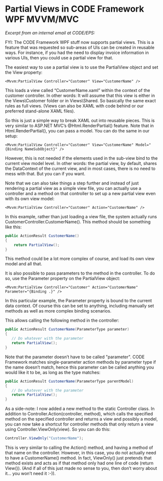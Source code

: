 ﻿# Partial Views in CODE Framework WPF MVVM/MVC

_Excerpt from an internal email at CODE/EPS:_

FYI: The CODE Framework WPF stuff now supports partial views. This is a feature that was requested so sub-areas of UIs can be created in reusable ways. For instance, if you had the need to display invoice information in various UIs, then you could use a partial view for that.

The easiest way to use a partial view is to use the PartialView object and set the View property:

```
<Mvvm:PartialView Controller="Customer" View="CustomerName" />
```

This loads a view called “CustomerName.xaml” within the context of the customer controller. In other words: It will assume that this view is either in the Views\Customer folder or in Views\Shared. So basically the same exact rules as full views. (Views can also be XAML with code behind or our preferred stand-alone XAML files).

So this is just a simple way to break XAML out into reusable pieces. This is very similar to ASP.NET MVC’s @Html.RenderPartial() feature. Note that in Html.RenderPartial(), you can pass a model. You can do the same in our setup:

```
<Mvvm:PartialView Controller="Customer" View="CustomerName" Model="{Binding NameSubObject}" />
```

However, this is not needed if the elements used in the sub-view bind to the current view model level. In other words: the partial view, by default, shares the DataContext of the current view, and in most cases, there is no need to mess with that. But you can if you want.

Note that we can also take things a step further and instead of just rendering a partial view as a simple view file, you can actually use a controller and a method on that controller to set up a new partial view even with its own view model:

```
<Mvvm:PartialView Controller="Customer" Action="CustomerName" />
```

In this example, rather than just loading a view file, the system actually runs CustomerController.CustomerName(). This method should be something like this:

```c#
public ActionResult CustomerName()
{
    return PartialView();
}
```

This method could be a lot more complex of course, and load its own view model and all that.

It is also possible to pass parameters to the method in the controller. To do so, use the Parameter property on the PartialView object:

```
<Mvvm:PartialView Controller="Customer" Action="CustomerName" Parameter="{Binding .}" />
```

In this particular example, the Parameter property is bound to the current data context. Of course this can be set to anything, including manually set methods as well as more complex binding scenarios.

This allows calling the following method in the controller:

```c#
public ActionResult CustomerName(ParameterType parameter) 
{ 
   // Do whatever with the parameter
   return PartialView();  
}
```

Note that the parameter doesn’t have to be called "parameter". CODE Framework matches single-parameter action methods by parameter type if the name doesn’t match, hence this parameter can be called anything you would like it to be, as long as the type matches:

```c#
public ActionResult CustomerName(ParameterType parentModel) 
{ 
   // Do whatever with the parameter
   return PartialView();  
}
```

As a side-note: I now added a new method to the static Controller class. In addition to Controller.Action(controller, method), which calls the specified method on the specified controller and returns a view and possibly a model, you can now take a shortcut for controller methods that only return a view using Controller.ViewOnly(view). So you can do this:

```c#
Controller.ViewOnly("CustomerName");
```

This is very similar to calling the Action() method, and having a method of that name on the controller. However, in this case, you do not actually need to have a CustomerName() method. In fact, ViewOnly() just pretends that method exists and acts as if that method only had one line of code (return View()). (And if all of this just made no sense to you, then don’t worry about it… you won’t need it :-)).
